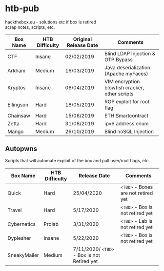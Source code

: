 # htb-pub

hackthebox.eu - solutions etc if box is retired  
scrap notes, scripts, etc.

| Box Name  | HTB Difficulty  | Original Release Date | Comments| 
|------|-----|-----|-----|
| CTF | Insane | 02/02/2019 |Blind LDAP Injection & OTP Bypass |
| Arkham | Medium | 16/03/2019 | Java deserialization (Apache myFaces)|
| Kryptos | Insane | 06/04/2019 | VIM encryption blowfish cracker, other scripts|
| Ellingson |Hard|18/05/2019| ROP exploit for root flag |
| Chainsaw | Hard | 15/06/2019| ETH Smartcontract |
| Zetta | Hard | 31/08/2019 | ipv6 address enum | 
| Mango | Medium | 26/10/2019 | Blind noSQL Injection |

## Autopwns
Scripts that will automate exploit of the box and pull user/root flags, etc.

| Box Name | HTB Difficulty | Release Date | Comments |
|----|-----|----|----|
| Quick | Hard  |  25/04/2020 | `<TBD>` - Boxes are not retired yet |
| Travel | Hard |  5/17/2020 | `<TBD>` - Box is not retired yet |
| Cybernetics | Prolab | 3/31/2020 | `<TBD>` - Lab is not retired yet|
| Dyplesher | Insane | 5/22/2020 | `<TBD>` - Box is not retired yet |
| SneakyMailer | Medium | 7/11/2020/ `<TBD>` - Box is not Retired yet |
